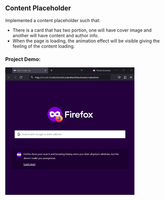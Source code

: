 ## Content Placeholder
Implemented a content placeholder such that:
- There is a card that has two portion, one will have cover image and another will have content and author info.
- When the page is loading, the animation effect will be visible giving the feeling of the content loading.


### Project Demo:
![Project Demo](https://github.com/milan-vishnoi/50-Days-50-Projects/blob/main/24.%20Content%20Placeholder/demo.gif)